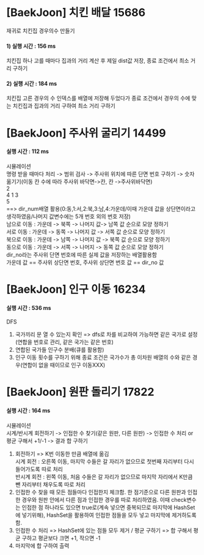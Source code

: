 # [BaekJoon] 치킨 배달 15686  
재귀로 치킨집 경우의수 만들기  
#### 1) 실행 시간 : 156 ms  
치킨집 하나 고를 때마다 집과의 거리 계산 후 제일 dist값 저장, 종료 조건에서 최소 거리 구하기  
#### 2) 실행 시간 : 184 ms  
치킨집 고른 경우의 수 인덱스를 배열에 저장해 두었다가 종료 조건에서 경우의 수에 맞는 치킨집과 집과의 거리 구하여 최소 거리 구하기  



# [BaekJoon] 주사위 굴리기 14499    
#### 실행 시간 : 112 ms  
시뮬레이션  
명령 받을 때마다 처리 -> 범위 검사 -> 주사위 위치에 따른 단면 번호 구하기 -> 숫자 옮기기(이동 칸 수에 따라 주사위 바닥면->칸, 칸 ->주사위바닥면)   
  2   
4 1 3  
  5  
==> dir_num배열 활용(0:동,1:서,2:북,3:남,4:가운데/이때 가운데 값을 상단면이라고 생각하였음/나머지 값변수에는 5개 번호 외의 번호 저장)  
남으로 이동 : 가운데 -> 북쪽 -> 나머지 값-> 남쪽 값 순으로 모양 정하기  
서로 이동 : 가운데 -> 동쪽 -> 나머지 값 -> 서쪽 값 순으로 모양 정하기  
북으로 이동 : 가운데 -> 남쪽 -> 나머지 값 -> 북쪽 값 순으로 모양 정하기  
동으로 이동 : 가운데 -> 서쪽 -> 나머지 -> 동쪽 값 순으로 모양 정하기  
dir_no라는 주사위 단면 번호에 따른 실제 값을 저장하는 배열활용함  
가운데 값 == 주사위 상단면 번호, 주사위 상단면 번호 값 == dir_no 값  



# [BaekJoon] 인구 이동 16234  
#### 실행 시간 : 536 ms  
DFS
1. 국가끼리 문 열 수 있는지 확인 => dfs로 차를 비교하여 가능하면 같은 국가로 설정(연합을 번호로 관리, 같은 국가는 같은 번호)  
2. 연합된 국가들 인구수 분배(큐를 활용함)  
3. 인구 이동 횟수를 구하기 위해 종료 조건은 국가수가 총 이차원 배열의 수와 같은 경우(연합이 없을 때이므로 인구 이동XXX)  



# [BaekJoon] 원판 돌리기 17822    
#### 실행 시간 : 164 ms   
시뮬레이션  
시계/반시계 회전하기 -> 인접한 수 찾기(같은 원판, 다른 원판) -> 인접한 수 처리 or 평균 구해서 +1/-1 -> 결과 합 구하기  
1. 회전하기 => K번 이동한 만큼 배열에 옮김  
시계 회전 : 오른쪽 이동, 마지막 수들은 갈 자리가 없으므로 첫번째 자리부터 다시 들어가도록 따로 처리  
반시계 회전 : 왼쪽 이동, 처음 수들은 갈 자리가 없으므로 마지막 자리에서 K만큼 뺀 자리부터 채우도록 따로 처리  
2. 인접한 수 찾을 때 모든 점들마다 인접한지 체크함. 한 점기준으로 다른 원판과 인접한 경우와 원판 안에서 다른 점과 인접한 경우를 따로 처리하였음. 이때 check변수는 인접한 점 하나라도 있으면 true로(계속 넣으면 중복되므로 마지막에 HashSet에 넣기위해), HashSet을 활용하여 인접한 점들을 모두 넣고 마지막에 제거하도록 함.  
3. 인접한 수 처리 => HashSet에 있는 점들 모두 제거 / 평균 구하기 => 합 구해서 평균 구하고 평균보다 크면 +1, 작으면 -1  
4. 마지막에 합 구하여 출력



